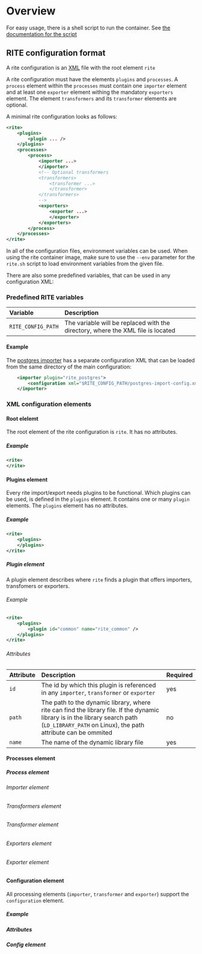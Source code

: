 # Overview

For easy usage, there is a shell script to run the container. See [the documentation for the script](rite.sh.md)

## RITE configuration format
A rite configuration is an [XML](https://developer.mozilla.org/en-US/docs/Web/XML/Guides/XML_introduction) file with the root element `rite`

A rite configuration must have the elements `plugins` and `processes`. A `process` element within the `processes` must contain one `importer` element and at least one `exporter` element withing the mandatory `exporters` element. The element `transformers` and its `transformer` elements are optional.

A minimal rite configuration looks as follows:
```xml
<rite>
    <plugins>
        <plugin ... />
    </plugins>
    <processes>
        <process>
            <importer ...>
            </importer>
            <!-- Optional transformers
            <transformers>
                <transformer ...>
                </transformer>
            </transformers>
            -->
            <exporters>
                <exporter ...>
                </exporter>
            </exporters>
        </process>
    </processes>
</rite>
```

In all of the configuration files, environment variables can be used. When using the rite container image, make sure to use the `--env` parameter for the `rite.sh` script to load environment variables from the given file. 

There are also some predefined variables, that can be used in any configuration XML:

### Predefined RITE variables
| Variable | Description |
| :--- | :--- |
| `RITE_CONFIG_PATH` | The variable will be replaced with the directory, where the XML file is located

#### Example
The [postgres importer](base/plugins/postgres/README.md) has a separate configuration XML that can be loaded from the same directory of the main configuration:
```xml
    <importer plugin="rite_postgres">
        <configuration xml="$RITE_CONFIG_PATH/postgres-import-config.xml" />
    </importer>
```

### XML configuration elements
#### Root elelemt
The root element of the rite configuration is `rite`. It has no attributes.
##### Example
```xml
<rite>
</rite>
```

#### Plugins element
Every rite import/export needs plugins to be functional. Which plugins can be used, is defined in the `plugins` element. It contains one or many `plugin` elements. The `plugins` element has no attributes.

##### Example
```xml
<rite>
    <plugins>
    </plugins>
</rite>
```

##### Plugin element
A plugin element describes where `rite` finds a plugin that offers importers, transfomers or exporters.

###### Example
```xml
<rite>
    <plugins>
        <plugin id="common" name="rite_common" />
    </plugins>
</rite>
```
###### Attributes
| Attribute | Description | Required |
| :--- | :--- | :--- |
| `id` | The id by which this plugin is referenced in any `importer`, `transformer` or `exporter` | yes |
| `path` | The path to the dynamic library, where rite can find the library file. If the dynamic library is in the library search path (`LD_LIBRARY_PATH` on Linux), the path attribute can be ommited | no |
| `name` | The name of the dynamic library file | yes |

#### Processes element
##### Process element
###### Importer element
###### Transformers element
###### Transformer element
###### Exporters element
###### Exporter element

#### Configuration element
All processing elements (`importer`, `transformer` and `exporter`) support the `configuration` element.
##### Example
##### Attributes
##### Config element


